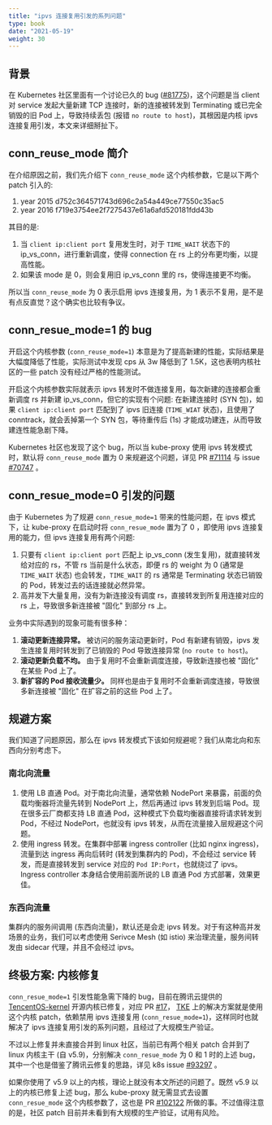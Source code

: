 ```yaml
---
title: "ipvs 连接复用引发的系列问题"
type: book
date: "2021-05-19"
weight: 30
---
```


## 背景

在 Kubernetes 社区里面有一个讨论已久的 bug ([#81775](https://github.com/kubernetes/kubernetes/issues/81775))，这个问题是当 client 对 service 发起大量新建 TCP 连接时，新的连接被转发到 Terminating 或已完全销毁的旧 Pod 上，导致持续丢包 (报错 `no route to host`)，其根因是内核 ipvs 连接复用引发，本文来详细掰扯下。

## conn_reuse_mode 简介

在介绍原因之前，我们先介绍下 `conn_reuse_mode` 这个内核参数，它是以下两个 patch 引入的:

1. year 2015 d752c364571743d696c2a54a449ce77550c35ac5
2. year 2016 f719e3754ee2f7275437e61a6afd520181fdd43b

其目的是:
1. 当 `client ip:client port` 复用发生时，对于 `TIME_WAIT` 状态下的 ip_vs_conn，进行重新调度，使得 connection 在 rs 上的分布更均衡，以提高性能。
2. 如果该 mode 是 0，则会复用旧 ip_vs_conn 里的 rs，使得连接更不均衡。

所以当 `conn_reuse_mode` 为 0 表示启用 ipvs 连接复用，为 1 表示不复用，是不是有点反直觉？这个确实也比较有争议。

## conn_resue_mode=1 的 bug

开启这个内核参数 (`conn_reuse_mode=1`) 本意是为了提高新建的性能，实际结果是大幅度降低了性能，实际测试中发现 cps 从 3w 降低到了 1.5K，这也表明内核社区的一些 patch 没有经过严格的性能测试。

开启这个内核参数实际就表示 ipvs 转发时不做连接复用，每次新建的连接都会重新调度 rs 并新建 ip_vs_conn，但它的实现有个问题: 在新建连接时 (SYN 包)，如果 `client ip:client port` 匹配到了 ipvs 旧连接 (`TIME_WIAT` 状态)，且使用了 conntrack，就会丢掉第一个 SYN 包，等待重传后 (1s) 才能成功建连，从而导致建连性能急剧下降。

Kubernetes 社区也发现了这个 bug，所以当 kube-proxy 使用 ipvs 转发模式时，默认将 `conn_reuse_mode` 置为 0 来规避这个问题，详见 PR [#71114](https://github.com/kubernetes/kubernetes/pull/71114) 与 issue [#70747](https://github.com/kubernetes/kubernetes/issues/70747) 。

## conn_resue_mode=0 引发的问题

由于 Kubernetes 为了规避 `conn_resue_mode=1` 带来的性能问题，在 ipvs 模式下，让 kube-proxy 在启动时将 `conn_resue_mode` 置为了 0 ，即使用 ipvs 连接复用的能力，但 ipvs 连接复用有两个问题:

1. 只要有 `client ip:client port` 匹配上 ip_vs_conn (发生复用)，就直接转发给对应的 rs，不管 rs 当前是什么状态，即便 rs 的 weight 为 0 (通常是 `TIME_WAIT` 状态) 也会转发，`TIME_WAIT` 的 rs 通常是 Terminating 状态已销毁的 Pod，转发过去的话连接就必然异常。
2. 高并发下大量复用，没有为新连接没有调度 rs，直接转发到所复用连接对应的 rs 上，导致很多新连接被 "固化" 到部分 rs 上。

业务中实际遇到的现象可能有很多种：

1. **滚动更新连接异常。** 被访问的服务滚动更新时，Pod 有新建有销毁，ipvs 发生连接复用时转发到了已销毁的 Pod 导致连接异常 (`no route to host`)。
2. **滚动更新负载不均。** 由于复用时不会重新调度连接，导致新连接也被 "固化" 在某些 Pod 上了。
3. **新扩容的 Pod 接收流量少。** 同样也是由于复用时不会重新调度连接，导致很多新连接被 "固化" 在扩容之前的这些 Pod 上了。

## 规避方案

我们知道了问题原因，那么在 ipvs 转发模式下该如何规避呢？我们从南北向和东西向分别考虑下。

### 南北向流量

1. 使用 LB 直通 Pod。对于南北向流量，通常依赖 NodePort 来暴露，前面的负载均衡器将流量先转到 NodePort 上，然后再通过 ipvs 转发到后端 Pod。现在很多云厂商都支持 LB 直通 Pod，这种模式下负载均衡器直接将请求转发到 Pod，不经过 NodePort，也就没有 ipvs 转发，从而在流量接入层规避这个问题。
2. 使用 ingress 转发。在集群中部署 ingress controller (比如 nginx ingress)，流量到达 ingress 再向后转时 (转发到集群内的 Pod)，不会经过 service 转发，而是直接转发到 service 对应的 `Pod IP:Port`，也就绕过了 ipvs。Ingress controller 本身结合使用前面所说的 LB 直通 Pod 方式部署，效果更佳。

### 东西向流量

集群内的服务间调用 (东西向流量)，默认还是会走 ipvs 转发。对于有这种高并发场景的业务，我们可以考虑使用 Serivce Mesh (如 istio) 来治理流量，服务间转发由 sidecar 代理，并且不会经过 ipvs。

## 终极方案: 内核修复

`conn_resue_mode=1` 引发性能急需下降的 bug，目前在腾讯云提供的 [TencentOS-kernel](https://github.com/Tencent/TencentOS-kernel) 开源内核已修复，对应 PR [#17](https://github.com/Tencent/TencentOS-kernel/pull/17)， [TKE](https://cloud.tencent.com/product/tke) 上的解决方案就是使用这个内核 patch，依赖禁用 ipvs 连接复用 (`conn_resue_mode=1`)，这样同时也就解决了 ipvs 连接复用引发的系列问题，且经过了大规模生产验证。

不过以上修复并未直接合并到 linux 社区，当前已有两个相关 patch 合并到了 linux 内核主干 (自 v5.9)，分别解决 `conn_resue_mode` 为 0 和 1 时的上述 bug，其中一个也是借鉴了腾讯云修复的思路，详见 k8s issue [#93297](https://github.com/kubernetes/kubernetes/issues/93297) 。

如果你使用了 v5.9 以上的内核，理论上就没有本文所述的问题了。既然 v5.9 以上的内核已修复上述 bug，那么 kube-proxy 就无需显式去设置 `conn_resue_mode` 这个内核参数了，这也是 PR [#102122](https://github.com/kubernetes/kubernetes/pull/102122) 所做的事。不过值得注意的是，社区 patch 目前并未看到有大规模的生产验证，试用有风险。